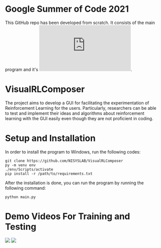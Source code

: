 # Google Summer of Code 2021
This GitHub repo has been developed from scratch. It consists of the main program and it's ![detailed documentation](https://github.com/NISYSLAB/VisualRLComposer/blob/main/documentation/documentation.pdf).

# VisualRLComposer
The project aims to develop a GUI for facilitating the experimentation of Reinforcement Learning for the users. Particularly, researchers can be able to test and implement their ideas and algorithms about reinforcement learning with the GUI easily even though they are not proficient in coding.

# Setup and Installation
In order to install the program to Windows, run the following codes:
```
git clone https://github.com/NISYSLAB/VisualRLComposer
py -m venv env
./env/Scripts/activate
pip install -r /path/to/requirements.txt
```
After the installation is done, you can run the program by running the following command:
```
python main.py
```

# Demo Videos For Training and Testing

![](https://github.com/NISYSLAB/VisualRLComposer/blob/main/assets/demo1.gif)
![](https://github.com/NISYSLAB/VisualRLComposer/blob/main/assets/demo2.gif)
